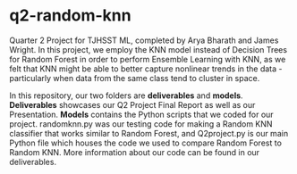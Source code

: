 # q2-random-knn

Quarter 2 Project for TJHSST ML, completed by Arya Bharath and James Wright. In this project, we employ the KNN model instead of Decision Trees for Random Forest in order to perform Ensemble Learning with KNN, as we felt that KNN might be able to better capture nonlinear trends in the data - particularly when data from the same class tend to cluster in space.

In this repository, our two folders are **deliverables** and **models**.
**Deliverables** showcases our Q2 Project Final Report as well as our Presentation.
**Models** contains the Python scripts that we coded for our project. randomknn.py was our testing code for making a Random KNN classifier that works similar to Random Forest, and Q2project.py is our main Python file which houses the code we used to compare Random Forest to Random KNN. More information about our code can be found in our deliverables.
